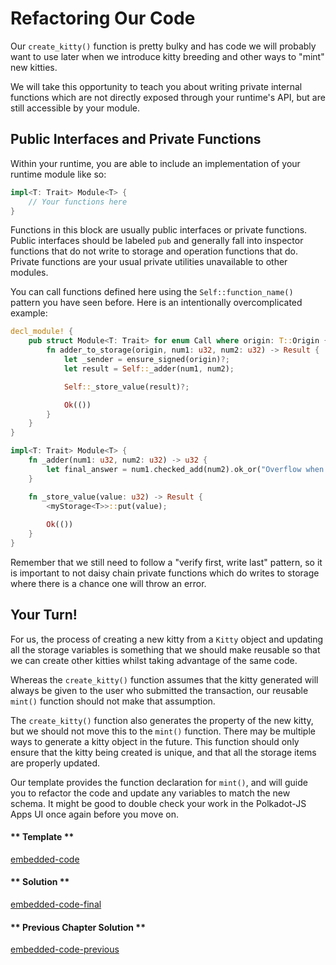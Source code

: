 Refactoring Our Code
===

Our `create_kitty()` function is pretty bulky and has code we will probably want to use later when we introduce kitty breeding and other ways to "mint" new kitties.

We will take this opportunity to teach you about writing private internal functions which are not directly exposed through your runtime's API, but are still accessible by your module.

## Public Interfaces and Private Functions

Within your runtime, you are able to include an implementation of your runtime module like so:

```rust
impl<T: Trait> Module<T> {
    // Your functions here
}
```

Functions in this block are usually public interfaces or private functions. Public interfaces should be labeled `pub` and generally fall into inspector functions that do not write to storage and operation functions that do. Private functions are your usual private utilities unavailable to other modules.

You can call functions defined here using the `Self::function_name()` pattern you have seen before. Here is an intentionally overcomplicated example:

```rust
decl_module! {
    pub struct Module<T: Trait> for enum Call where origin: T::Origin {
        fn adder_to_storage(origin, num1: u32, num2: u32) -> Result {
            let _sender = ensure_signed(origin)?;
            let result = Self::_adder(num1, num2);

            Self::_store_value(result)?;

            Ok(())
        }
    }
}

impl<T: Trait> Module<T> {
    fn _adder(num1: u32, num2: u32) -> u32 {
        let final_answer = num1.checked_add(num2).ok_or("Overflow when adding")?;
    }

    fn _store_value(value: u32) -> Result {
        <myStorage<T>>::put(value);
        
        Ok(())
    }
}
```

Remember that we still need to follow a "verify first, write last"  pattern, so it is important to not daisy chain private functions which do writes to storage where there is a chance one will throw an error.

## Your Turn!

For us, the process of creating a new kitty from a `Kitty` object and updating all the storage variables is something that we should make reusable so that we can create other kitties whilst taking advantage of the same code.

Whereas the `create_kitty()` function assumes that the kitty generated will always be given to the user who submitted the transaction, our reusable `mint()` function should not make that assumption.

The `create_kitty()` function also generates the property of the new kitty, but we should not move this to the `mint()` function. There may be multiple ways to generate a kitty object in the future. This function should only ensure that the kitty being created is unique, and that all the storage items are properly updated.

Our template provides the function declaration for `mint()`, and will guide you to refactor the code and update any variables to match the new schema. It might be good to double check your work in the Polkadot-JS Apps UI once again before you move on.

<!-- tabs:start -->

#### ** Template **

[embedded-code](./assets/2.6-template.rs ':include :type=code embed-template')

#### ** Solution **

[embedded-code-final](./assets/2.6-finished-code.rs ':include :type=code embed-final')

#### ** Previous Chapter Solution **

[embedded-code-previous](./assets/2.5-finished-code.rs ':include :type=code embed-previous')

<!-- tabs:end -->
